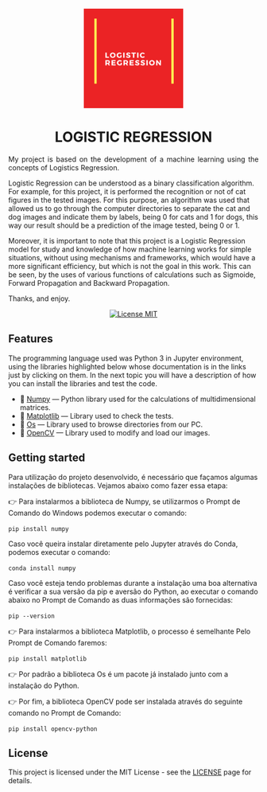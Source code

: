 <h1 align="center">
<br>
  <img src=https://github.com/ViniciusRubens/Logistic-Regression/blob/main/Images/LOGISTIC%20REGRESSION%20Logotipo.png alt="LOGISTIC REGRESSION" width="200">
<br>
<br>
LOGISTIC REGRESSION
</h1>

<p align="justify">
My project is based on the development of a machine learning using the concepts of Logistics Regression. 

Logistic Regression can be understood as a binary classification algorithm. For example, for this project, it is performed the recognition or not of cat figures in the tested images. For this purpose, an algorithm was used that allowed us to go through the computer directories to separate the cat and dog images and indicate them by labels, being 0 for cats and 1 for dogs, this way our result should be a prediction of the image tested, being 0 or 1. 

Moreover, it is important to note that this project is a Logistic Regression model for study and knowledge of how machine learning works for simple situations, without using mechanisms and frameworks, which would have a more significant efficiency, but which is not the goal in this work. This can be seen, by the uses of various functions of calculations such as Sigmoide, Forward Propagation and Backward Propagation.

Thanks, and enjoy.

</p>

<p align="center">
  <a href="https://opensource.org/licenses/MIT">
    <img src="https://img.shields.io/badge/License-MIT-blue.svg" alt="License MIT">
  </a>
</p>

## Features
[//]: # (Add the features of your project here:)
The programming language used was Python 3 in Jupyter environment, using the libraries highlighted below whose documentation is in the links just by clicking on them. In the next topic you will have a description of how you can install the libraries and test the code.

- 📁 [Numpy](https://numpy.org/) — Python library used for the calculations of multidimensional matrices.
- 📁 [Matplotlib](https://matplotlib.org/3.3.3/contents.html) — Library used to check the tests.
- 📁 [Os](https://docs.python.org/3/library/os.html) — Library used to browse directories from our PC.
- 📁 [OpenCV](https://opencv.org/) — Library used to modify and load our images.

## Getting started

Para utilização do projeto desenvolvido, é necessário que façamos algumas instalações de bibliotecas. Vejamos abaixo como fazer essa etapa:

👉 Para instalarmos a biblioteca de Numpy, se utilizarmos o Prompt de Comando do Windows podemos executar o comando:

`pip install numpy`

Caso você queira instalar diretamente pelo Jupyter através do Conda, podemos executar o comando:

`conda install numpy`

Caso você esteja tendo problemas durante a instalação uma boa alternativa é verificar a sua versão da pip e aversão do Python, ao executar o comando abaixo no Prompt de Comando as duas informações são fornecidas: 

`pip --version`

👉 Para instalarmos a biblioteca Matplotlib, o processo é semelhante Pelo Prompt de Comando faremos: 

`pip install matplotlib`

👉 Por padrão a biblioteca Os é um pacote já instalado junto com a instalação do Python.

👉 Por fim, a biblioteca OpenCV pode ser instalada através do seguinte comando no Prompt de Comando:

`pip install opencv-python`


## License

This project is licensed under the MIT License - see the [LICENSE](https://opensource.org/licenses/MIT) page for details.